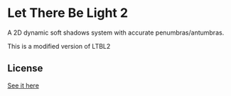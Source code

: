 # Let There Be Light 2

A 2D dynamic soft shadows system with accurate penumbras/antumbras.

This is a modified version of LTBL2

License
-------

[See it here](LICENSE.md)
